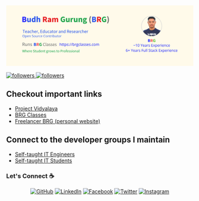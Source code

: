 ![alt text](./images/cover.png)

<a href="https://twitter.com/coolbrg">
  <img alt="followers" title="Follow me on Twitter" src="https://img.shields.io/twitter/follow/coolbrg?color=55960c&labelColor=488207&label=Follow&logo=twitter&logoColor=white&style=for-the-badge"/>
</a>
<a href="https://github.com/coolbrg">
   <img alt="followers" title="Follow me on Github" src="https://img.shields.io/github/followers/coolbrg?color=236ad3&labelColor=1155ba&style=for-the-badge&logo=github&label=Follow"/>
</a>

## Checkout important links

- [Project Vidyalaya](https://projectvidyalaya.org)
- [BRG Classes](https://brgclasses.com)
- [Freelancer BRG (personal website)](https://freelancerbrg.com)

## Connect to the developer groups I maintain

- [Self-taught IT Engineers](https://www.facebook.com/groups/selftaughtitengineers/)
- [Self-taught IT Students](https://www.facebook.com/groups/selftaughtitstudents/)

### Let's Connect :coffee:

<p align="center">
	<a href="https://github.com/coolbrg"><img src="https://img.icons8.com/fluent/48/000000/github.png" alt="GitHub"/></a>
	<a href="https://www.linkedin.com/in/coolbrg/"><img src="https://img.icons8.com/fluent/48/000000/linkedin.png" alt="LinkedIn"/></a>
	<a href="https://www.facebook.com/budhramgrg/"><img src="https://img.icons8.com/fluent/48/000000/facebook-new.png" alt="Facebook"/></a>
	<a href="https://twitter.com/coolbrg"><img src="https://img.icons8.com/fluent/48/000000/twitter.png" alt="Twitter"/></a>
	<a href="https://www.instagram.com/cooolbrg/"><img src="https://img.icons8.com/color/48/000000/instagram-new.png" alt="Instagram"/></a>
</p>
